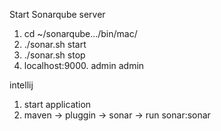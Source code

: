    Start Sonarqube server
1. cd ~/sonarqube.../bin/mac/
2. ./sonar.sh start
3. ./sonar.sh stop
4.  localhost:9000. admin admin

  intellij
1. start application
2. maven -> pluggin -> sonar -> run sonar:sonar

